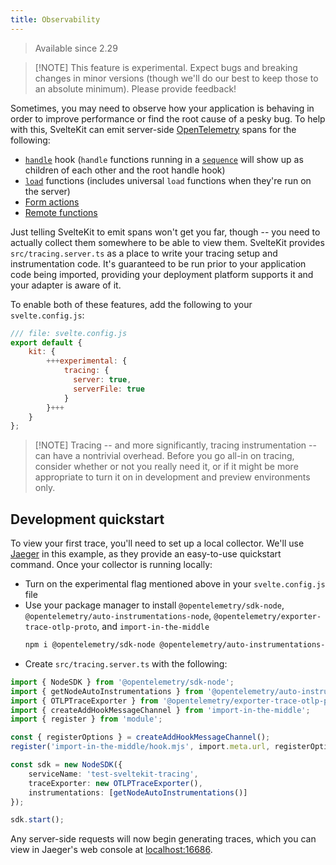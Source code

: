 ```yaml
---
title: Observability
---
```


<blockquote class="since note">
	<p>Available since 2.29</p>
</blockquote>

> [!NOTE] This feature is experimental. Expect bugs and breaking changes in minor versions (though we'll do our best to keep those to an absolute minimum). Please provide feedback!

Sometimes, you may need to observe how your application is behaving in order to improve performance or find the root cause of a pesky bug. To help with this, SvelteKit can emit server-side [OpenTelemetry](https://opentelemetry.io) spans for the following:

- [`handle`](hooks#Server-hooks-handle) hook (`handle` functions running in a [`sequence`](@sveltejs-kit-hooks#sequence) will show up as children of each other and the root handle hook) 
- [`load`](load) functions (includes universal `load` functions when they're run on the server)
- [Form actions](form-actions)
- [Remote functions](remote-functions)

Just telling SvelteKit to emit spans won't get you far, though -- you need to actually collect them somewhere to be able to view them. SvelteKit provides `src/tracing.server.ts` as a place to write your tracing setup and instrumentation code. It's guaranteed to be run prior to your application code being imported, providing your deployment platform supports it and your adapter is aware of it.

To enable both of these features, add the following to your `svelte.config.js`:

```js  
/// file: svelte.config.js  
export default {  
    kit: {  
        +++experimental: {  
            tracing: {  
              server: true,  
              serverFile: true  
            } 
        }+++
    }  
};  
```

> [!NOTE] Tracing -- and more significantly, tracing instrumentation -- can have a nontrivial overhead. Before you go all-in on tracing, consider whether or not you really need it, or if it might be more appropriate to turn it on in development and preview environments only.

## Development quickstart

To view your first trace, you'll need to set up a local collector. We'll use [Jaeger](https://www.jaegertracing.io/docs/getting-started/) in this example, as they provide an easy-to-use quickstart command. Once your collector is running locally:

- Turn on the experimental flag mentioned above in your `svelte.config.js` file
- Use your package manager to install `@opentelemetry/sdk-node`, `@opentelemetry/auto-instrumentations-node`, `@opentelemetry/exporter-trace-otlp-proto`, and `import-in-the-middle`
  ```sh
  npm i @opentelemetry/sdk-node @opentelemetry/auto-instrumentations-node @opentelemetry/exporter-trace-oltp-proto import-in-the-middle
  ```
- Create `src/tracing.server.ts` with the following:

```ts
import { NodeSDK } from '@opentelemetry/sdk-node';
import { getNodeAutoInstrumentations } from '@opentelemetry/auto-instrumentations-node';
import { OTLPTraceExporter } from '@opentelemetry/exporter-trace-otlp-proto';
import { createAddHookMessageChannel } from 'import-in-the-middle';
import { register } from 'module';

const { registerOptions } = createAddHookMessageChannel();
register('import-in-the-middle/hook.mjs', import.meta.url, registerOptions);

const sdk = new NodeSDK({
	serviceName: 'test-sveltekit-tracing',
	traceExporter: new OTLPTraceExporter(),
	instrumentations: [getNodeAutoInstrumentations()]
});

sdk.start();
```

Any server-side requests will now begin generating traces, which you can view in Jaeger's web console at [localhost:16686](http://localhost:16686).
